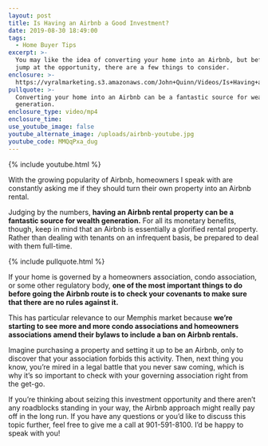 ```yaml
---
layout: post
title: Is Having an Airbnb a Good Investment?
date: 2019-08-30 18:49:00
tags:
  - Home Buyer Tips
excerpt: >-
  You may like the idea of converting your home into an Airbnb, but before you
  jump at the opportunity, there are a few things to consider.
enclosure: >-
  https://vyralmarketing.s3.amazonaws.com/John+Quinn/Videos/Is+Having+an+Airbnb+a+Good+Investment_.mp4
pullquote: >-
  Converting your home into an Airbnb can be a fantastic source for wealth
  generation.
enclosure_type: video/mp4
enclosure_time:
use_youtube_image: false
youtube_alternate_image: /uploads/airbnb-youtube.jpg
youtube_code: MMQqPxa_dug
---
```


{% include youtube.html %}

With the growing popularity of Airbnb, homeowners I speak with are constantly asking me if they should turn their own property into an Airbnb rental.&nbsp;

Judging by the numbers, **having an Airbnb rental property can be a fantastic source for wealth generation.** For all its monetary benefits, though, keep in mind that an Airbnb is essentially a glorified rental property. Rather than dealing with tenants on an infrequent basis, be prepared to deal with them full-time.&nbsp;

{% include pullquote.html %}

If your home is governed by a homeowners association, condo association, or some other regulatory body, **one of the most important things to do before going the Airbnb route is to check your covenants to make sure that there are no rules against it.&nbsp;**

This has particular relevance to our Memphis market because **we’re starting to see more and more condo associations and homeowners associations amend their bylaws to include a ban on Airbnb rentals. &nbsp;**

Imagine purchasing a property and setting it up to be an Airbnb, only to discover that your association forbids this activity. Then, next thing you know, you’re mired in a legal battle that you never saw coming, which is why it’s so important to check with your governing association right from the get-go.&nbsp;

If you’re thinking about seizing this investment opportunity and there aren’t any roadblocks standing in your way, the Airbnb approach might really pay off in the long run. If you have any questions or you’d like to discuss this topic further, feel free to give me a call at 901-591-8100. I’d be happy to speak with you\!&nbsp;